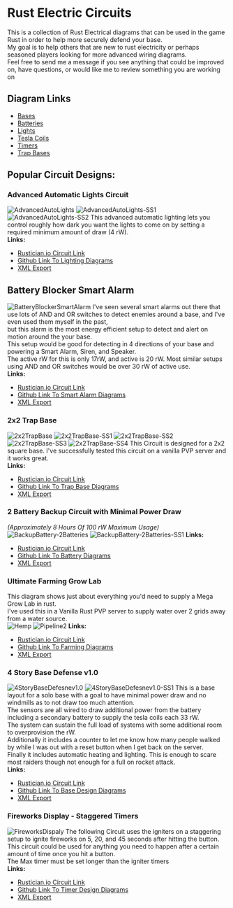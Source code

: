 # Rust Electric Circuits
This is a collection of Rust Electrical diagrams that can be used in the game Rust in order to help more securely defend your base.</br>
My goal is to help others that are new to rust electricity or perhaps seasoned players looking for more advanced wiring diagrams.</br>
Feel free to send me a message if you see anything that could be improved on, have questions, or would like me to review something you are working on

## Diagram Links
* [Bases](bases/)
* [Batteries](batteries/)
* [Lights](lights/)
* [Tesla Coils](teslacoils/)
* [Timers](timers/)
* [Trap Bases](trapbases/)

## Popular Circuit Designs:
### Advanced Automatic Lights Circuit
![AdvancedAutoLights](lights/images/AdvancedAutoLightsv2.png)
![AdvancedAutoLights-SS1](lights/images/AdvancedAutoLights-SS1.jpg)
![AdvancedAutoLights-SS2](lights/images/AdvancedAutoLights-SS2.jpg)
This advanced automatic lighting lets you control roughly how dark you want the lights to come on by setting a required minimum amount of draw (4 rW).</br>
<b>Links:</b>
* [Rustician.io Circuit Link](https://www.rustrician.io/?circuit=5cb2fdf4600dbf3edd42de5d13f5fa75)
* [Github Link To Lighting Diagrams](lights)
* [XML Export](lights/xml/AdvancedAutoLights.xml)

## Battery Blocker Smart Alarm
![BatteryBlockerSmartAlarm](smartalarms/images/BatteryBlockerSmartAlarm.png)
I've seen several smart alarms out there that use lots of AND and OR switches to detect enemies around a base, and I've even used them myself in the past,</br>
but this alarm is the most energy efficient setup to detect and alert on motion around the your base.</br>
This setup would be good for detecting in 4 directions of your base and powering a Smart Alarm, Siren, and Speaker.</br>
The active rW for this is only 17rW, and active is 20 rW.  Most similar setups using AND and OR switches would be over 30 rW of active use.</br>
<b>Links:</b>
* [Rustician.io Circuit Link](https://www.rustrician.io/?circuit=6811a3ab852c455a5aaa7e3d732056e0)
* [Github Link To Smart Alarm Diagrams](smartalarms)
* [XML Export](smartalarms/xml/BatteryBlockerSmartAlarm.xml)

### 2x2 Trap Base
![2x2TrapBase](trapbases/images/2x2TrapBasev1.1.png)
![2x2TrapBase-SS1](trapbases/images/2x2TrapBase-SS1.jpg)
![2x2TrapBase-SS2](trapbases/images/2x2TrapBase-SS2.jpg)
![2x2TrapBase-SS3](trapbases/images/2x2TrapBase-SS3.jpg)
![2x2TrapBase-SS4](trapbases/images/2x2TrapBase-SS4.jpg)
This Circuit is designed for a 2x2 square base.  I've successfully tested this circuit on a vanilla PVP server and it works great.</br>
<b>Links:</b>
* [Rustician.io Circuit Link](https://www.rustrician.io/?circuit=c2a69ac375fe8c81ce79ea204078c269)
* [Github Link To Trap Base Diagrams](trapbases)
* [XML Export](trapbases/xml/2x2TrapBase.xmll)

### 2 Battery Backup Circuit with Minimal Power Draw
<i>(Approximately 8 Hours Of 100 rW Maximum Usage)</i></br>
![BackupBattery-2Batteries](batteries/images/BackupBattery-2Batteriesv2.png)
![BackupBattery-2Batteries-SS1](batteries/images/BackupBattery-2Batteriesv2-SS1.jpg)
<b>Links:</b>
* [Rustician.io Circuit Link](https://www.rustrician.io/?circuit=b75b8f5cf1336f12edf6e280d006b47f)
* [Github Link To Battery Diagrams](batteries)
* [XML Export](batteries/xml/BackupBattery-2Batteries.xml)

### Ultimate Farming Grow Lab
This diagram shows just about everything you'd need to supply a Mega Grow Lab in rust.</br>
I've used this in a Vanilla Rust PVP server to supply water over 2 grids away from a water source.</br>
![Hemp](farming/images/Hemp.jpg)
![Pipeline2](farming/images/Pipeline2.jpg)
<b>Links:</b>
* [Rustician.io Circuit Link](https://www.rustrician.io/?circuit=6dc0eb52efca6e5d42d94dd6517b3346)
* [Github Link To Farming Diagrams](farming/)
* [XML Export](farming/xml/UltimateFarmingGrowLab.xml)

### 4 Story Base Defense v1.0
![4StoryBaseDefesnev1.0](bases/images/4StoryBaseDefensev1.0.png)
![4StoryBaseDefesnev1.0-SS1](bases/images/4StoryBaseDefensev1.0-SS1.jpg)
This is a base layout for a solo base with a goal to have minimal power draw and no windmills as to not draw too much attention.</br>
The sensors are all wired to draw additional power from the battery including a secondary battery to supply the tesla coils each 33 rW.</br> 
The system can sustain the full load of systems with some additional room to overprovision the rW.</br>
Additionally it includes a counter to let me know how many people walked by while I was out with a reset button when I get back on the server.</br>
Finally it includes automatic heating and lighting.  This is enough to scare most raiders though not enough for a full on rocket attack.</br>
<b>Links:</b>
* [Rustician.io Circuit Link](https://www.rustrician.io/?circuit=fd7c82fead5fe723aac485fc93aa125f)
* [Github Link To Base Design Diagrams](bases)
* [XML Export](bases/xml/4StoryBaseDefensev1.0.xml)

### Fireworks Display - Staggered Timers
![FireworksDispaly](timers/images/FireworksDisplay2.png)
The following Circuit uses the igniters on a staggering setup to ignite fireworks on 5, 20, and 45 seconds after hitting the button.</br>
This circuit could be used for anything you need to happen after a certain amount of time once you hit a button.</br>
The Max timer must be set longer than the igniter timers</br>
<b>Links:</b>
* [Rustician.io Circuit Link](https://www.rustrician.io/?circuit=44cda47c2666384e6310b578fd08d657)
* [Github Link To Timer Design Diagrams](timers)
* [XML Export](timers/xml/FireworksDisplay.xml)
